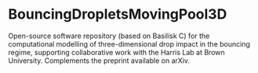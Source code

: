 # BouncingDropletsMovingPool3D
Open-source software repository (based on Basilisk C) for the computational modelling of three-dimensional drop impact in the bouncing regime, supporting collaborative work with the Harris Lab at Brown University. Complements the preprint available on arXiv. 
